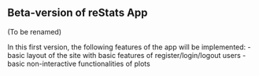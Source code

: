 ## Beta-version of reStats App

(To be renamed)

In this first version, the following features of the app will be implemented:
    - basic layout of the site with basic features of register/login/logout users
    - basic non-interactive functionalities of plots
